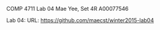 COMP 4711 Lab 04
Mae Yee, Set 4R
A00077546

Lab 04:
URL:    https://github.com/maecst/winter2015-lab04


